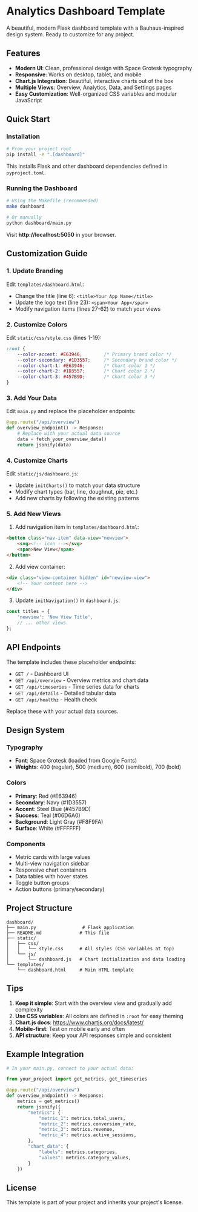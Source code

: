 # Analytics Dashboard Template

A beautiful, modern Flask dashboard template with a Bauhaus-inspired design system. Ready to customize for any project.

## Features

- **Modern UI**: Clean, professional design with Space Grotesk typography
- **Responsive**: Works on desktop, tablet, and mobile
- **Chart.js Integration**: Beautiful, interactive charts out of the box
- **Multiple Views**: Overview, Analytics, Data, and Settings pages
- **Easy Customization**: Well-organized CSS variables and modular JavaScript

## Quick Start

### Installation

```bash
# From your project root
pip install -e ".[dashboard]"
```

This installs Flask and other dashboard dependencies defined in `pyproject.toml`.

### Running the Dashboard

```bash
# Using the Makefile (recommended)
make dashboard

# Or manually
python dashboard/main.py
```

Visit **http://localhost:5050** in your browser.

## Customization Guide

### 1. Update Branding

Edit `templates/dashboard.html`:
- Change the title (line 6): `<title>Your App Name</title>`
- Update the logo text (line 23): `<span>Your App</span>`
- Modify navigation items (lines 27-62) to match your views

### 2. Customize Colors

Edit `static/css/style.css` (lines 1-19):

```css
:root {
    --color-accent: #E63946;        /* Primary brand color */
    --color-secondary: #1D3557;     /* Secondary brand color */
    --color-chart-1: #E63946;       /* Chart color 1 */
    --color-chart-2: #1D3557;       /* Chart color 2 */
    --color-chart-3: #457B9D;       /* Chart color 3 */
}
```

### 3. Add Your Data

Edit `main.py` and replace the placeholder endpoints:

```python
@app.route("/api/overview")
def overview_endpoint() -> Response:
    # Replace with your actual data source
    data = fetch_your_overview_data()
    return jsonify(data)
```

### 4. Customize Charts

Edit `static/js/dashboard.js`:

- Update `initCharts()` to match your data structure
- Modify chart types (bar, line, doughnut, pie, etc.)
- Add new charts by following the existing patterns

### 5. Add New Views

1. Add navigation item in `templates/dashboard.html`:
```html
<button class="nav-item" data-view="newview">
    <svg><!-- icon --></svg>
    <span>New View</span>
</button>
```

2. Add view container:
```html
<div class="view-container hidden" id="newview-view">
    <!-- Your content here -->
</div>
```

3. Update `initNavigation()` in `dashboard.js`:
```javascript
const titles = {
    'newview': 'New View Title',
    // ... other views
};
```

## API Endpoints

The template includes these placeholder endpoints:

- `GET /` - Dashboard UI
- `GET /api/overview` - Overview metrics and chart data
- `GET /api/timeseries` - Time series data for charts
- `GET /api/details` - Detailed tabular data
- `GET /api/healthz` - Health check

Replace these with your actual data sources.

## Design System

### Typography
- **Font**: Space Grotesk (loaded from Google Fonts)
- **Weights**: 400 (regular), 500 (medium), 600 (semibold), 700 (bold)

### Colors
- **Primary**: Red (#E63946)
- **Secondary**: Navy (#1D3557)
- **Accent**: Steel Blue (#457B9D)
- **Success**: Teal (#06D6A0)
- **Background**: Light Gray (#F8F9FA)
- **Surface**: White (#FFFFFF)

### Components
- Metric cards with large values
- Multi-view navigation sidebar
- Responsive chart containers
- Data tables with hover states
- Toggle button groups
- Action buttons (primary/secondary)

## Project Structure

```
dashboard/
├── main.py                 # Flask application
├── README.md              # This file
├── static/
│   ├── css/
│   │   └── style.css      # All styles (CSS variables at top)
│   └── js/
│       └── dashboard.js   # Chart initialization and data loading
└── templates/
    └── dashboard.html     # Main HTML template
```

## Tips

1. **Keep it simple**: Start with the overview view and gradually add complexity
2. **Use CSS variables**: All colors are defined in `:root` for easy theming
3. **Chart.js docs**: https://www.chartjs.org/docs/latest/
4. **Mobile-first**: Test on mobile early and often
5. **API structure**: Keep your API responses simple and consistent

## Example Integration

```python
# In your main.py, connect to your actual data:

from your_project import get_metrics, get_timeseries

@app.route("/api/overview")
def overview_endpoint() -> Response:
    metrics = get_metrics()
    return jsonify({
        "metrics": {
            "metric_1": metrics.total_users,
            "metric_2": metrics.conversion_rate,
            "metric_3": metrics.revenue,
            "metric_4": metrics.active_sessions,
        },
        "chart_data": {
            "labels": metrics.categories,
            "values": metrics.category_values,
        }
    })
```

## License

This template is part of your project and inherits your project's license.
